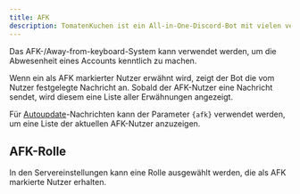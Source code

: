 ```yaml
---
title: AFK
description: TomatenKuchen ist ein All-in-One-Discord-Bot mit vielen verschiedenen Funktionen. Diese Seite erklärt das AFK-System.
---
```


Das AFK-/Away-from-keyboard-System kann verwendet werden, um die Abwesenheit eines Accounts kenntlich zu machen.

Wenn ein als AFK markierter Nutzer erwähnt wird, zeigt der Bot die vom Nutzer festgelegte Nachricht an. Sobald der AFK-Nutzer eine Nachricht sendet, wird diesem eine Liste aller Erwähnungen angezeigt.

Für [Autoupdate](/autoupdate)-Nachrichten kann der Parameter `{afk}` verwendet werden, um eine Liste der aktuellen AFK-Nutzer anzuzeigen.

## AFK-Rolle

In den Servereinstellungen kann eine Rolle ausgewählt werden, die als AFK markierte Nutzer erhalten.
